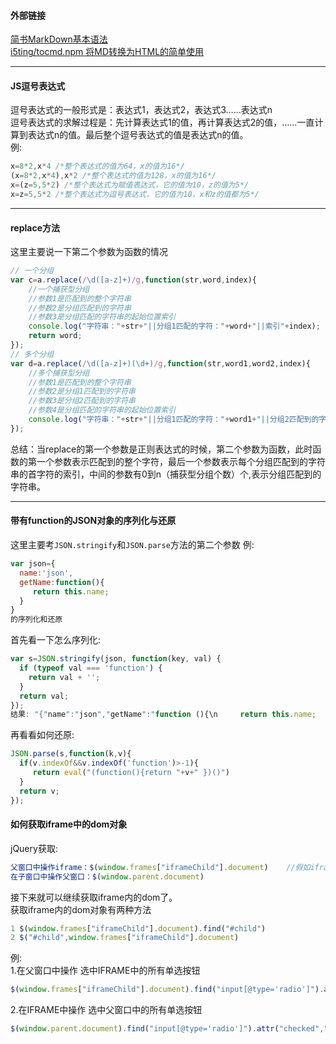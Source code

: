 #### 外部链接
[简书MarkDown基本语法](https://www.jianshu.com/p/191d1e21f7ed)  
[i5ting/tocmd.npm 将MD转换为HTML的简单使用](https://blog.csdn.net/jackie_bobo/article/details/79213988)  
****	

#### JS逗号表达式
逗号表达式的一般形式是：表达式1，表达式2，表达式3……表达式n   
逗号表达式的求解过程是：先计算表达式1的值，再计算表达式2的值，……一直计算到表达式n的值。最后整个逗号表达式的值是表达式n的值。   
例:
```js
x=8*2,x*4 /*整个表达式的值为64，x的值为16*/ 
(x=8*2,x*4),x*2 /*整个表达式的值为128，x的值为16*/ 
x=(z=5,5*2) /*整个表达式为赋值表达式，它的值为10，z的值为5*/ 
x=z=5,5*2 /*整个表达式为逗号表达式，它的值为10，x和z的值都为5*/ 
```
****	

#### replace方法		
这里主要说一下第二个参数为函数的情况
```js
// 一个分组
var c=a.replace(/\d([a-z]+)/g,function(str,word,index){
	//一个捕获型分组
	//参数1是匹配到的整个字符串
	//参数2是分组匹配到的字符串
	//参数3是分组匹配的字符串的起始位置索引
	console.log("字符串："+str+"||分组1匹配的字符："+word+"||索引"+index);
	return word;
});
// 多个分组
var d=a.replace(/\d([a-z]+)(\d+)/g,function(str,word1,word2,index){
	//多个捕获型分组
	//参数1是匹配到的整个字符串
	//参数2是分组1匹配到的字符串
	//参数3是分组2匹配到的字符串
	//参数4是分组匹配的字符串的起始位置索引
	console.log("字符串："+str+"||分组1匹配的字符："+word1+"||分组2匹配到的字符："+word2+"||索引："+index);
});
```
总结：当replace的第一个参数是正则表达式的时候，第二个参数为函数，此时函数的第一个参数表示匹配到的整个字符，最后一个参数表示每个分组匹配到的字符串的首字符的索引，中间的参数有0到n（捕获型分组个数）个,表示分组匹配到的字符串。		
****	

#### 带有function的JSON对象的序列化与还原  
这里主要考`JSON.stringify`和`JSON.parse`方法的第二个参数
例:  
```js
var json={
  name:'json',
  getName:function(){
     return this.name;   
  }
}
的序列化和还原
```
首先看一下怎么序列化:  
```js
var s=JSON.stringify(json, function(key, val) {
  if (typeof val === 'function') {
    return val + '';
  }
  return val;
});
结果: "{"name":"json","getName":"function (){\n     return this.name;   \n  }"}"
```
再看看如何还原:  
```js
JSON.parse(s,function(k,v){
  if(v.indexOf&&v.indexOf('function')>-1){
     return eval("(function(){return "+v+" })()")
  }
  return v;
});
```


#### 如何获取iframe中的dom对象
jQuery获取:  
```js
父窗口中操作iframe：$(window.frames["iframeChild"].document)    //假如iframe的id为iframeChild   
在子窗口中操作父窗口：$(window.parent.document)  
```

接下来就可以继续获取iframe内的dom了。  
获取iframe内的dom对象有两种方法  
```js
1 $(window.frames["iframeChild"].document).find("#child")
2 $("#child",window.frames["iframeChild"].document)
```
例:  
1.在父窗口中操作 选中IFRAME中的所有单选按钮
```js
$(window.frames["iframeChild"].document).find("input[@type='radio']").attr("checked","true");
```
2.在IFRAME中操作 选中父窗口中的所有单选按钮
```js
$(window.parent.document).find("input[@type='radio']").attr("checked","true");
```










